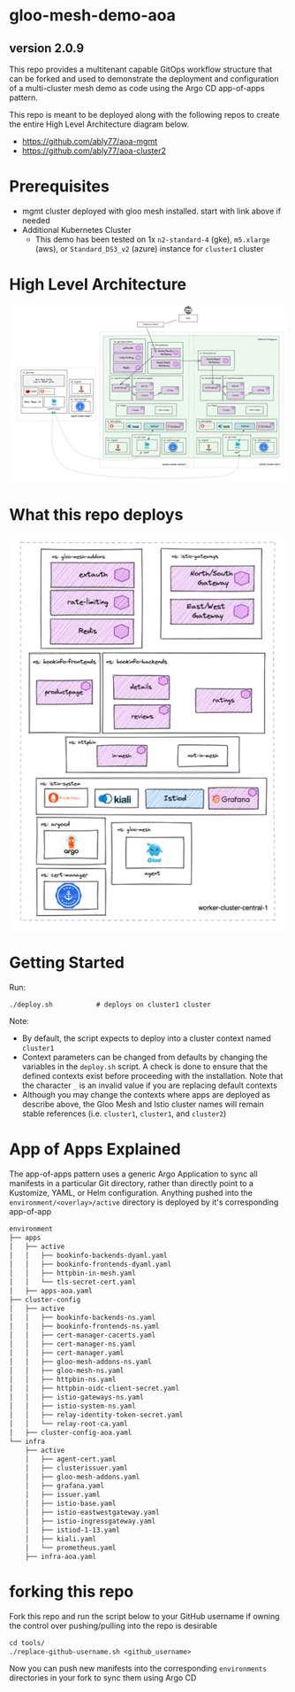 # gloo-mesh-demo-aoa

## version 2.0.9
This repo provides a multitenant capable GitOps workflow structure that can be forked and used to demonstrate the deployment and configuration of a multi-cluster mesh demo as code using the Argo CD app-of-apps pattern.

This repo is meant to be deployed along with the following repos to create the entire High Level Architecture diagram below.
- https://github.com/ably77/aoa-mgmt
- https://github.com/ably77/aoa-cluster2

# Prerequisites 
- mgmt cluster deployed with gloo mesh installed. start with link above if needed
- Additional Kubernetes Cluster
    - This demo has been tested on 1x `n2-standard-4` (gke), `m5.xlarge` (aws), or `Standard_DS3_v2` (azure) instance for `cluster1` cluster


# High Level Architecture
![High Level Architecture](images/aoa-fulla.png)

# What this repo deploys
![mgmt components](images/aoa-cluster1a.png)

# Getting Started
Run:
```
./deploy.sh           # deploys on cluster1 cluster
```

Note:
- By default, the script expects to deploy into a cluster context named `cluster1`
- Context parameters can be changed from defaults by changing the variables in the `deploy.sh` script. A check is done to ensure that the defined contexts exist before proceeding with the installation. Note that the character `_` is an invalid value if you are replacing default contexts
- Although you may change the contexts where apps are deployed as describe above, the Gloo Mesh and Istio cluster names will remain stable references (i.e. `cluster1`, `cluster1`, and `cluster2`)

# App of Apps Explained
The app-of-apps pattern uses a generic Argo Application to sync all manifests in a particular Git directory, rather than directly point to a Kustomize, YAML, or Helm configuration. Anything pushed into the `environment/<overlay>/active` directory is deployed by it's corresponding app-of-app
```
environment
├── apps
│   ├── active
│   │   ├── bookinfo-backends-dyaml.yaml
│   │   ├── bookinfo-frontends-dyaml.yaml
│   │   ├── httpbin-in-mesh.yaml
│   │   └── tls-secret-cert.yaml
│   ├── apps-aoa.yaml
├── cluster-config
│   ├── active
│   │   ├── bookinfo-backends-ns.yaml
│   │   ├── bookinfo-frontends-ns.yaml
│   │   ├── cert-manager-cacerts.yaml
│   │   ├── cert-manager-ns.yaml
│   │   ├── cert-manager.yaml
│   │   ├── gloo-mesh-addons-ns.yaml
│   │   ├── gloo-mesh-ns.yaml
│   │   ├── httpbin-ns.yaml
│   │   ├── httpbin-oidc-client-secret.yaml
│   │   ├── istio-gateways-ns.yaml
│   │   ├── istio-system-ns.yaml
│   │   ├── relay-identity-token-secret.yaml
│   │   └── relay-root-ca.yaml
│   ├── cluster-config-aoa.yaml
└── infra
    ├── active
    │   ├── agent-cert.yaml
    │   ├── clusterissuer.yaml
    │   ├── gloo-mesh-addons.yaml
    │   ├── grafana.yaml
    │   ├── issuer.yaml
    │   ├── istio-base.yaml
    │   ├── istio-eastwestgateway.yaml
    │   ├── istio-ingressgateway.yaml
    │   ├── istiod-1-13.yaml
    │   ├── kiali.yaml
    │   └── prometheus.yaml
    ├── infra-aoa.yaml
```

# forking this repo
Fork this repo and run the script below to your GitHub username if owning the control over pushing/pulling into the repo is desirable
```
cd tools/
./replace-github-username.sh <github_username>
```
Now you can push new manifests into the corresponding `environments` directories in your fork to sync them using Argo CD
